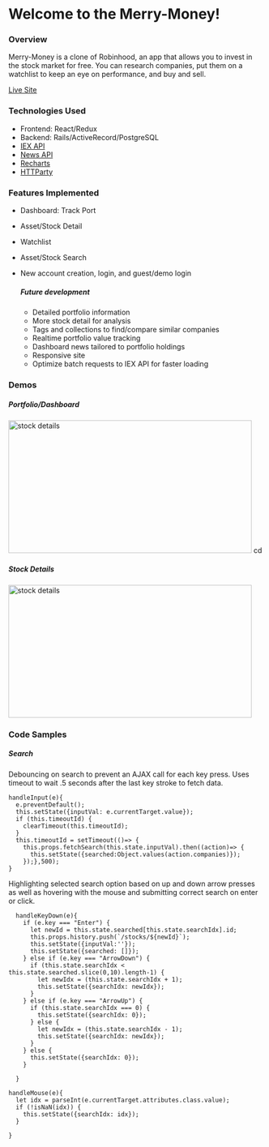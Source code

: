# Welcome to the Merry-Money!

### Overview

Merry-Money is a clone of Robinhood, an app that allows you to invest in the stock market for free. You can research companies, put them on a watchlist to keep an eye on performance, and buy and sell.

[Live Site](http://merry-money.herokuapp.com/#/)

### Technologies Used
* Frontend: React/Redux
* Backend: Rails/ActiveRecord/PostgreSQL
* [IEX API](https://iextrading.com/)
* [News API](https://newsapi.org/)
* [Recharts](http://recharts.org/en-US/)
* [HTTParty](https://github.com/jnunemaker/httparty)

### Features Implemented
* Dashboard: Track Port
* Asset/Stock Detail
* Watchlist
* Asset/Stock Search
* New account creation, login, and guest/demo login

   ##### Future development

   * Detailed portfolio information
   * More stock detail for analysis
   * Tags and collections to find/compare similar companies
   * Realtime portfolio value tracking
   * Dashboard news tailored to portfolio holdings
   * Responsive site
   * Optimize batch requests to IEX API for faster loading


### Demos

##### Portfolio/Dashboard

<img src="https://media.giphy.com/media/kW9AKrCobad2hO18nh/giphy.gif"
alt="stock details" width="480" height="262" />
cd
##### Stock Details

<img src="https://media.giphy.com/media/3kzuuuvw4k6qkaR2Wa/giphy.gif"
alt="stock details" width="480" height="262" />


### Code Samples

##### Search

Debouncing on search to prevent an AJAX call for each key press. Uses timeout to wait .5 seconds after the last key stroke to fetch data.

```
handleInput(e){
  e.preventDefault();
  this.setState({inputVal: e.currentTarget.value});
  if (this.timeoutId) {
    clearTimeout(this.timeoutId);
  }
  this.timeoutId = setTimeout(()=> {
    this.props.fetchSearch(this.state.inputVal).then((action)=> {
      this.setState({searched:Object.values(action.companies)});
    });},500);
}
```

Highlighting selected search option based on up and down arrow presses as well as hovering with the mouse and submitting correct search on enter or click.

```
  handleKeyDown(e){
    if (e.key === "Enter") {
      let newId = this.state.searched[this.state.searchIdx].id;
      this.props.history.push(`/stocks/${newId}`);
      this.setState({inputVal:''});
      this.setState({searched: []});
    } else if (e.key === "ArrowDown") {
      if (this.state.searchIdx < this.state.searched.slice(0,10).length-1) {
        let newIdx = (this.state.searchIdx + 1);
        this.setState({searchIdx: newIdx});
      }
    } else if (e.key === "ArrowUp") {
      if (this.state.searchIdx === 0) {
        this.setState({searchIdx: 0});
      } else {
        let newIdx = (this.state.searchIdx - 1);
        this.setState({searchIdx: newIdx});
      }
    } else {
      this.setState({searchIdx: 0});
    }

  }
```
```
handleMouse(e){
  let idx = parseInt(e.currentTarget.attributes.class.value);
  if (!isNaN(idx)) {
    this.setState({searchIdx: idx});
  }

}
```
